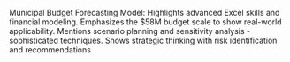 Municipal Budget Forecasting Model:
Highlights advanced Excel skills and financial modeling. 
Emphasizes the $58M budget scale to show real-world applicability. 
Mentions scenario planning and sensitivity analysis - sophisticated techniques. 
Shows strategic thinking with risk identification and recommendations
